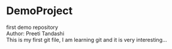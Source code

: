 # DemoProject
first demo repository
<br>
Author: Preeti Tandashi
<br>
This is my first git file, I am learning git and it is very interesting...
